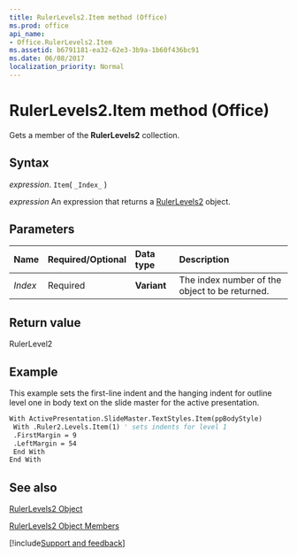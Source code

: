 ```yaml
---
title: RulerLevels2.Item method (Office)
ms.prod: office
api_name:
- Office.RulerLevels2.Item
ms.assetid: b6791181-ea32-62e3-3b9a-1b60f436bc91
ms.date: 06/08/2017
localization_priority: Normal
---
```



# RulerLevels2.Item method (Office)

Gets a member of the  **RulerLevels2** collection.


## Syntax

_expression_. `Item`( `_Index_` )

 _expression_ An expression that returns a [RulerLevels2](Office.RulerLevels2.md) object.


## Parameters



|Name|Required/Optional|Data type|Description|
|:-----|:-----|:-----|:-----|
| _Index_|Required|**Variant**|The index number of the object to be returned.|

## Return value

RulerLevel2


## Example

This example sets the first-line indent and the hanging indent for outline level one in body text on the slide master for the active presentation.


```vb
With ActivePresentation.SlideMaster.TextStyles.Item(ppBodyStyle) 
 With .Ruler2.Levels.Item(1) ' sets indents for level 1 
 .FirstMargin = 9 
 .LeftMargin = 54 
 End With 
End With 

```


## See also


[RulerLevels2 Object](Office.RulerLevels2.md)



[RulerLevels2 Object Members](./overview/Library-Reference/rulerlevels2-members-office.md)

[!include[Support and feedback](~/includes/feedback-boilerplate.md)]